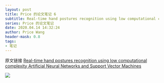 ```yaml
---
layout: post
title: Price 的论文笔记 6
subtitle: Real-time hand postures recognition using low computational complexity Artificial Neural Networks and Support Vector Machines
series: Price 的论文笔记
date: 2020.04.14 14:32:24
author: Price Wang
header-mask: 0.8
tags:
- 笔记
---
```


原文链接 [Real-time hand postures recognition using low computational complexity Artificial Neural Networks and Support Vector Machines](https://ieeexplore.ieee.org/document/4537470)

<img class="post_img" src="{{ site.baseurl }}/img/post/{{ page.series }}/{{ page.title }}.png">
